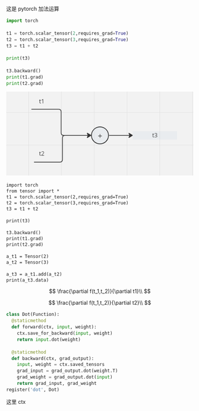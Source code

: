 
这是 pytorch 加法运算

```python
import torch

t1 = torch.scalar_tensor(2,requires_grad=True)
t2 = torch.scalar_tensor(3,requires_grad=True)
t3 = t1 + t2

print(t3)

t3.backward()
print(t1.grad)
print(t2.grad)
```

<img src="../images/tut_01/add_opertion.PNG">

```pthon
import torch
from tensor import *
t1 = torch.scalar_tensor(2,requires_grad=True)
t2 = torch.scalar_tensor(3,requires_grad=True)
t3 = t1 + t2

print(t3)

t3.backward()
print(t1.grad)
print(t2.grad)

a_t1 = Tensor(2)
a_t2 = Tensor(3)

a_t3 = a_t1.add(a_t2)
print(a_t3.data)
```

$$
\frac{\partial f(t_1,t_2)}{\partial t1}\\
$$

$$
\frac{\partial f(t_1,t_2)}{\partial t2}\\
$$

```python
class Dot(Function):
  @staticmethod
  def forward(ctx, input, weight):
    ctx.save_for_backward(input, weight)
    return input.dot(weight)

  @staticmethod
  def backward(ctx, grad_output):
    input, weight = ctx.saved_tensors
    grad_input = grad_output.dot(weight.T)
    grad_weight = grad_output.dot(input)
    return grad_input, grad_weight
register('dot', Dot)
```

这里 ctx 